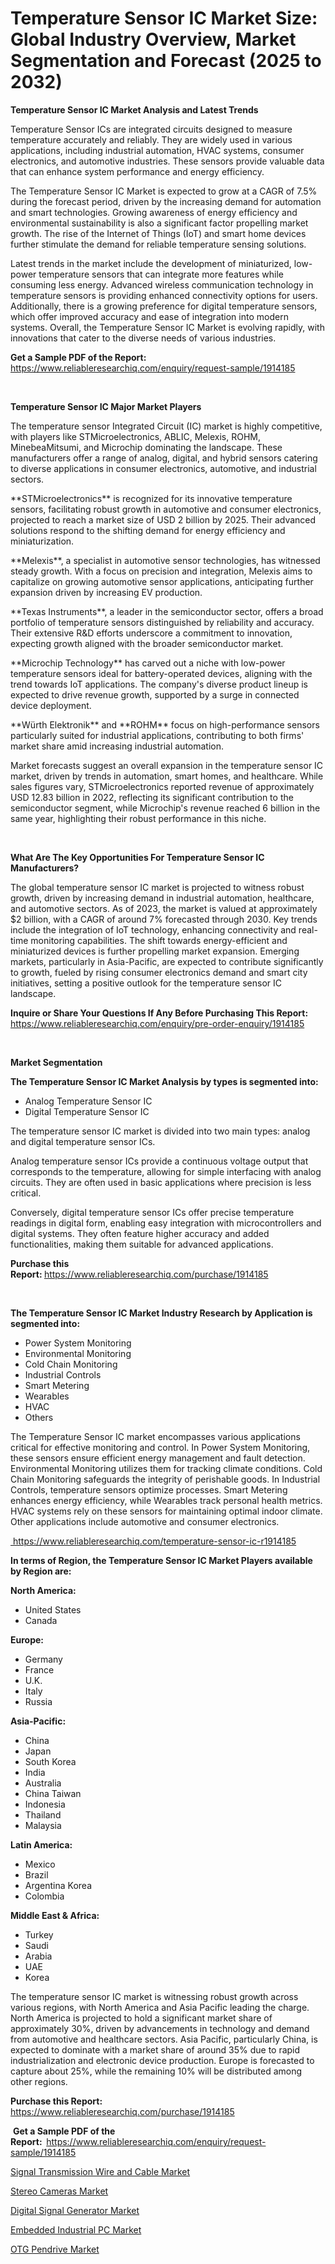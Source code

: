 <p><h1>Temperature Sensor IC Market Size: Global Industry Overview, Market Segmentation and Forecast (2025 to 2032)</h1></p><p><strong>Temperature Sensor IC Market Analysis and Latest Trends</strong></p>
<p><p>Temperature Sensor ICs are integrated circuits designed to measure temperature accurately and reliably. They are widely used in various applications, including industrial automation, HVAC systems, consumer electronics, and automotive industries. These sensors provide valuable data that can enhance system performance and energy efficiency.</p><p>The Temperature Sensor IC Market is expected to grow at a CAGR of 7.5% during the forecast period, driven by the increasing demand for automation and smart technologies. Growing awareness of energy efficiency and environmental sustainability is also a significant factor propelling market growth. The rise of the Internet of Things (IoT) and smart home devices further stimulate the demand for reliable temperature sensing solutions.</p><p>Latest trends in the market include the development of miniaturized, low-power temperature sensors that can integrate more features while consuming less energy. Advanced wireless communication technology in temperature sensors is providing enhanced connectivity options for users. Additionally, there is a growing preference for digital temperature sensors, which offer improved accuracy and ease of integration into modern systems. Overall, the Temperature Sensor IC Market is evolving rapidly, with innovations that cater to the diverse needs of various industries.</p></p>
<p><strong>Get a Sample PDF of the Report:&nbsp;</strong> <a href="https://www.reliableresearchiq.com/enquiry/request-sample/1914185?utm_campaign=1159&utm_medium=2&utm_source=Github&utm_content=ia&utm_term=11022025&utm_id=temperature-sensor-ic">https://www.reliableresearchiq.com/enquiry/request-sample/1914185</a></p>
<p>&nbsp;</p>
<p><strong>Temperature Sensor IC Major Market Players</strong></p>
<p><p>The temperature sensor Integrated Circuit (IC) market is highly competitive, with players like STMicroelectronics, ABLIC, Melexis, ROHM, MinebeaMitsumi, and Microchip dominating the landscape. These manufacturers offer a range of analog, digital, and hybrid sensors catering to diverse applications in consumer electronics, automotive, and industrial sectors.</p><p>**STMicroelectronics** is recognized for its innovative temperature sensors, facilitating robust growth in automotive and consumer electronics, projected to reach a market size of USD 2 billion by 2025. Their advanced solutions respond to the shifting demand for energy efficiency and miniaturization.</p><p>**Melexis**, a specialist in automotive sensor technologies, has witnessed steady growth. With a focus on precision and integration, Melexis aims to capitalize on growing automotive sensor applications, anticipating further expansion driven by increasing EV production.</p><p>**Texas Instruments**, a leader in the semiconductor sector, offers a broad portfolio of temperature sensors distinguished by reliability and accuracy. Their extensive R&D efforts underscore a commitment to innovation, expecting growth aligned with the broader semiconductor market.</p><p>**Microchip Technology** has carved out a niche with low-power temperature sensors ideal for battery-operated devices, aligning with the trend towards IoT applications. The company's diverse product lineup is expected to drive revenue growth, supported by a surge in connected device deployment.</p><p>**Würth Elektronik** and **ROHM** focus on high-performance sensors particularly suited for industrial applications, contributing to both firms' market share amid increasing industrial automation.</p><p>Market forecasts suggest an overall expansion in the temperature sensor IC market, driven by trends in automation, smart homes, and healthcare. While sales figures vary, STMicroelectronics reported revenue of approximately USD 12.83 billion in 2022, reflecting its significant contribution to the semiconductor segment, while Microchip's revenue reached 6 billion in the same year, highlighting their robust performance in this niche.</p></p>
<p>&nbsp;</p>
<p><strong>What Are The Key Opportunities For Temperature Sensor IC Manufacturers?</strong></p>
<p><p>The global temperature sensor IC market is projected to witness robust growth, driven by increasing demand in industrial automation, healthcare, and automotive sectors. As of 2023, the market is valued at approximately $2 billion, with a CAGR of around 7% forecasted through 2030. Key trends include the integration of IoT technology, enhancing connectivity and real-time monitoring capabilities. The shift towards energy-efficient and miniaturized devices is further propelling market expansion. Emerging markets, particularly in Asia-Pacific, are expected to contribute significantly to growth, fueled by rising consumer electronics demand and smart city initiatives, setting a positive outlook for the temperature sensor IC landscape.</p></p>
<p><strong>Inquire or Share Your Questions If Any Before Purchasing This Report:</strong> <a href="https://www.reliableresearchiq.com/enquiry/pre-order-enquiry/1914185?utm_campaign=1159&utm_medium=2&utm_source=Github&utm_content=ia&utm_term=11022025&utm_id=temperature-sensor-ic">https://www.reliableresearchiq.com/enquiry/pre-order-enquiry/1914185</a></p>
<p>&nbsp;</p>
<p><strong>Market Segmentation</strong></p>
<p><strong>The Temperature Sensor IC Market Analysis by types is segmented into:</strong></p>
<p><ul><li>Analog Temperature Sensor IC</li><li>Digital Temperature Sensor IC</li></ul></p>
<p><p>The temperature sensor IC market is divided into two main types: analog and digital temperature sensor ICs. </p><p>Analog temperature sensor ICs provide a continuous voltage output that corresponds to the temperature, allowing for simple interfacing with analog circuits. They are often used in basic applications where precision is less critical. </p><p>Conversely, digital temperature sensor ICs offer precise temperature readings in digital form, enabling easy integration with microcontrollers and digital systems. They often feature higher accuracy and added functionalities, making them suitable for advanced applications.</p></p>
<p><strong>Purchase this Report:&nbsp;</strong><a href="https://www.reliableresearchiq.com/purchase/1914185?utm_campaign=1159&utm_medium=2&utm_source=Github&utm_content=ia&utm_term=11022025&utm_id=temperature-sensor-ic">https://www.reliableresearchiq.com/purchase/1914185</a></p>
<p>&nbsp;</p>
<p><strong>The Temperature Sensor IC Market Industry Research by Application is segmented into:</strong></p>
<p><ul><li>Power System Monitoring</li><li>Environmental Monitoring</li><li>Cold Chain Monitoring</li><li>Industrial Controls</li><li>Smart Metering</li><li>Wearables</li><li>HVAC</li><li>Others</li></ul></p>
<p><p>The Temperature Sensor IC market encompasses various applications critical for effective monitoring and control. In Power System Monitoring, these sensors ensure efficient energy management and fault detection. Environmental Monitoring utilizes them for tracking climate conditions. Cold Chain Monitoring safeguards the integrity of perishable goods. In Industrial Controls, temperature sensors optimize processes. Smart Metering enhances energy efficiency, while Wearables track personal health metrics. HVAC systems rely on these sensors for maintaining optimal indoor climate. Other applications include automotive and consumer electronics.</p></p>
<p><a href="https://www.reliableresearchiq.com/temperature-sensor-ic-r1914185?utm_campaign=1159&utm_medium=2&utm_source=Github&utm_content=ia&utm_term=11022025&utm_id=temperature-sensor-ic">&nbsp;https://www.reliableresearchiq.com/temperature-sensor-ic-r1914185</a></p>
<p><strong>In terms of Region, the Temperature Sensor IC Market Players available by Region are:</strong></p>
<p>
    <p> <strong> North America: </strong>
        <ul>
            <li>United States</li>
            <li>Canada</li>
        </ul>
        </p> 
    <p> <strong> Europe: </strong>
        <ul>
            <li>Germany</li>
            <li>France</li>
            <li>U.K.</li>
            <li>Italy</li>
            <li>Russia</li>
        </ul>
        </p> 
    <p> <strong> Asia-Pacific: </strong>
        <ul>
            <li>China</li>
            <li>Japan</li>
            <li>South Korea</li>
            <li>India</li>
            <li>Australia</li>
            <li>China Taiwan</li>
            <li>Indonesia</li>
            <li>Thailand</li>
            <li>Malaysia</li>
        </ul>
        </p> 
    <p> <strong> Latin America: </strong>
        <ul>
            <li>Mexico</li>
            <li>Brazil</li>
            <li>Argentina Korea</li>
            <li>Colombia</li>
        </ul>
        </p> 
    <p> <strong> Middle East & Africa: </strong>
        <ul>
            <li>Turkey</li>
            <li>Saudi</li>
            <li>Arabia</li>
            <li>UAE</li>
            <li>Korea</li>
        </ul>
    </p>
    </p>
<p><p>The temperature sensor IC market is witnessing robust growth across various regions, with North America and Asia Pacific leading the charge. North America is projected to hold a significant market share of approximately 30%, driven by advancements in technology and demand from automotive and healthcare sectors. Asia Pacific, particularly China, is expected to dominate with a market share of around 35% due to rapid industrialization and electronic device production. Europe is forecasted to capture about 25%, while the remaining 10% will be distributed among other regions.</p></p>
<p><strong>Purchase this Report: </strong><a href="https://www.reliableresearchiq.com/purchase/1914185?utm_campaign=1159&utm_medium=2&utm_source=Github&utm_content=ia&utm_term=11022025&utm_id=temperature-sensor-ic">https://www.reliableresearchiq.com/purchase/1914185</a></p>
<p>&nbsp;<strong>Get a Sample PDF of the Report:&nbsp;&nbsp;</strong><a href="https://www.reliableresearchiq.com/enquiry/request-sample/1914185?utm_campaign=1159&utm_medium=2&utm_source=Github&utm_content=ia&utm_term=11022025&utm_id=temperature-sensor-ic">https://www.reliableresearchiq.com/enquiry/request-sample/1914185</a></p>
<p><strong></strong></p>
<p><p><a href="https://github.com/yecafbiso/Market-Research-Report-List-1/blob/main/signal-transmission-wire-and-cable-market.md?utm_campaign=1159&utm_medium=2&utm_source=Github&utm_content=ia&utm_term=11022025&utm_id=temperature-sensor-ic">Signal Transmission Wire and Cable Market</a></p><p><a href="https://github.com/pumbairida/Market-Research-Report-List-1/blob/main/stereo-cameras-market.md?utm_campaign=1159&utm_medium=2&utm_source=Github&utm_content=ia&utm_term=11022025&utm_id=temperature-sensor-ic">Stereo Cameras Market</a></p><p><a href="https://github.com/rrosasdaunas/Market-Research-Report-List-1/blob/main/digital-signal-generator-market.md?utm_campaign=1159&utm_medium=2&utm_source=Github&utm_content=ia&utm_term=11022025&utm_id=temperature-sensor-ic">Digital Signal Generator Market</a></p><p><a href="https://github.com/ansanokajabi/Market-Research-Report-List-1/blob/main/embedded-industrial-pc-market.md?utm_campaign=1159&utm_medium=2&utm_source=Github&utm_content=ia&utm_term=11022025&utm_id=temperature-sensor-ic">Embedded Industrial PC Market</a></p><p><a href="https://github.com/okonjinerka/Market-Research-Report-List-1/blob/main/otg-pendrive-market.md?utm_campaign=1159&utm_medium=2&utm_source=Github&utm_content=ia&utm_term=11022025&utm_id=temperature-sensor-ic">OTG Pendrive Market</a></p></p>